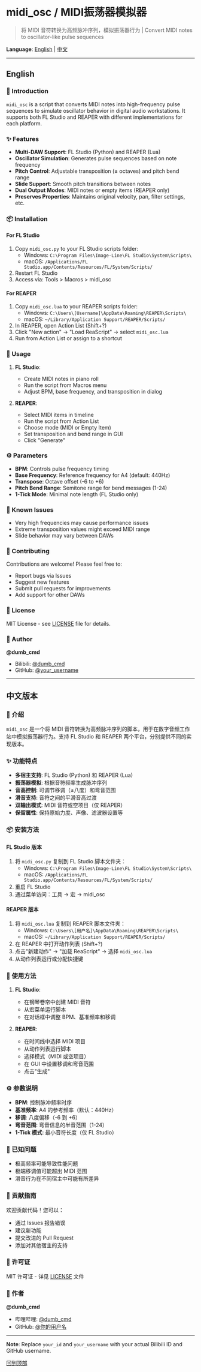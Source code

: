 # midi_osc / MIDI振荡器模拟器

> 将 MIDI 音符转换为高频脉冲序列，模拟振荡器行为 | Convert MIDI notes to oscillator-like pulse sequences

**Language**: [English](#english) | [中文](#中文)

---

## English <a id="english"></a>

### 🎹 Introduction
`midi_osc` is a script that converts MIDI notes into high-frequency pulse sequences to simulate oscillator behavior in digital audio workstations. It supports both FL Studio and REAPER with different implementations for each platform.

### ✨ Features
- **Multi-DAW Support**: FL Studio (Python) and REAPER (Lua)
- **Oscillator Simulation**: Generates pulse sequences based on note frequency
- **Pitch Control**: Adjustable transposition (± octaves) and pitch bend range
- **Slide Support**: Smooth pitch transitions between notes
- **Dual Output Modes**: MIDI notes or empty items (REAPER only)
- **Preserves Properties**: Maintains original velocity, pan, filter settings, etc.

### 📦 Installation

#### For FL Studio
1. Copy `midi_osc.py` to your FL Studio scripts folder:
   - Windows: `C:\Program Files\Image-Line\FL Studio\System\Scripts\`
   - macOS: `/Applications/FL Studio.app/Contents/Resources/FL/System/Scripts/`
2. Restart FL Studio
3. Access via: Tools > Macros > midi_osc

#### For REAPER
1. Copy `midi_osc.lua` to your REAPER scripts folder:
   - Windows: `C:\Users\[Username]\AppData\Roaming\REAPER\Scripts\`
   - macOS: `~/Library/Application Support/REAPER/Scripts/`
2. In REAPER, open Action List (Shift+?)
3. Click "New action" → "Load ReaScript" → select `midi_osc.lua`
4. Run from Action List or assign to a shortcut

### 🚀 Usage
1. **FL Studio**: 
   - Create MIDI notes in piano roll
   - Run the script from Macros menu
   - Adjust BPM, base frequency, and transposition in dialog

2. **REAPER**:
   - Select MIDI items in timeline
   - Run the script from Action List
   - Choose mode (MIDI or Empty Item)
   - Set transposition and bend range in GUI
   - Click "Generate"

### ⚙️ Parameters
- **BPM**: Controls pulse frequency timing
- **Base Frequency**: Reference frequency for A4 (default: 440Hz)
- **Transpose**: Octave offset (-6 to +6)
- **Pitch Bend Range**: Semitone range for bend messages (1-24)
- **1-Tick Mode**: Minimal note length (FL Studio only)

### 🐛 Known Issues
- Very high frequencies may cause performance issues
- Extreme transposition values might exceed MIDI range
- Slide behavior may vary between DAWs

### 🤝 Contributing
Contributions are welcome! Please feel free to:
- Report bugs via Issues
- Suggest new features
- Submit pull requests for improvements
- Add support for other DAWs

### 📄 License
MIT License - see [LICENSE](LICENSE) file for details.

### 👤 Author
**@dumb_cmd**  
- Bilibili: [@dumb_cmd](https://space.bilibili.com/your_id)
- GitHub: [@your_username](https://github.com/your_username)

---

## 中文版本 <a id="中文"></a>

### 🎹 介绍
`midi_osc` 是一个将 MIDI 音符转换为高频脉冲序列的脚本，用于在数字音频工作站中模拟振荡器行为。支持 FL Studio 和 REAPER 两个平台，分别提供不同的实现版本。

### ✨ 功能特点
- **多宿主支持**: FL Studio (Python) 和 REAPER (Lua)
- **振荡器模拟**: 根据音符频率生成脉冲序列
- **音高控制**: 可调节移调（±八度）和弯音范围
- **滑音支持**: 音符之间的平滑音高过渡
- **双输出模式**: MIDI 音符或空项目（仅 REAPER）
- **保留属性**: 保持原始力度、声像、滤波器设置等

### 📦 安装方法

#### FL Studio 版本
1. 将 `midi_osc.py` 复制到 FL Studio 脚本文件夹：
   - Windows: `C:\Program Files\Image-Line\FL Studio\System\Scripts\`
   - macOS: `/Applications/FL Studio.app/Contents/Resources/FL/System/Scripts/`
2. 重启 FL Studio
3. 通过菜单访问：工具 → 宏 → midi_osc

#### REAPER 版本
1. 将 `midi_osc.lua` 复制到 REAPER 脚本文件夹：
   - Windows: `C:\Users\[用户名]\AppData\Roaming\REAPER\Scripts\`
   - macOS: `~/Library/Application Support/REAPER/Scripts/`
2. 在 REAPER 中打开动作列表 (Shift+?)
3. 点击"新建动作" → "加载 ReaScript" → 选择 `midi_osc.lua`
4. 从动作列表运行或分配快捷键

### 🚀 使用方法
1. **FL Studio**:
   - 在钢琴卷帘中创建 MIDI 音符
   - 从宏菜单运行脚本
   - 在对话框中调整 BPM、基准频率和移调

2. **REAPER**:
   - 在时间线中选择 MIDI 项目
   - 从动作列表运行脚本
   - 选择模式（MIDI 或空项目）
   - 在 GUI 中设置移调和弯音范围
   - 点击"生成"

### ⚙️ 参数说明
- **BPM**: 控制脉冲频率时序
- **基准频率**: A4 的参考频率（默认：440Hz）
- **移调**: 八度偏移（-6 到 +6）
- **弯音范围**: 弯音信息的半音范围（1-24）
- **1-Tick 模式**: 最小音符长度（仅 FL Studio）

### 🐛 已知问题
- 极高频率可能导致性能问题
- 极端移调值可能超出 MIDI 范围
- 滑音行为在不同宿主中可能有所差异

### 🤝 贡献指南
欢迎贡献代码！您可以：
- 通过 Issues 报告错误
- 建议新功能
- 提交改进的 Pull Request
- 添加对其他宿主的支持

### 📄 许可证
MIT 许可证 - 详见 [LICENSE](LICENSE) 文件

### 👤 作者
**@dumb_cmd**  
- 哔哩哔哩: [@dumb_cmd](https://space.bilibili.com/你的ID)
- GitHub: [@你的用户名](https://github.com/你的用户名)

---

**Note**: Replace `your_id` and `your_username` with your actual Bilibili ID and GitHub username.

[回到顶部](#midi_osc--midi振荡器模拟器)
